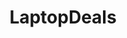 ---
title: LaptopDeals
crosslinks:
- SuggestALaptop
- Dell
- Amd
- Sager
- OKdeal
- UltraBooks
- AcerAspireLaptops
- Alienware
- laptopgaming
- thinkpad
- laptops
- microsoftsoftwareswap
- Laptop
- hardwareswap
---